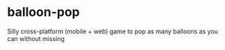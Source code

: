 # balloon-pop
Silly cross-platform (mobile + web) game to pop as many balloons as you can without missing

